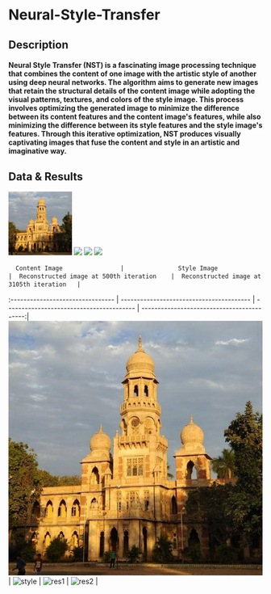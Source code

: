 # Neural-Style-Transfer

## Description
#### Neural Style Transfer (NST) is a fascinating image processing technique that combines the content of one image with the artistic style of another using deep neural networks. The algorithm aims to generate new images that retain the structural details of the content image while adopting the visual patterns, textures, and colors of the style image. This process involves optimizing the generated image to minimize the difference between its content features and the content image's features, while also minimizing the difference between its style features and the style image's features. Through this iterative optimization, NST produces visually captivating images that fuse the content and style in an artistic and imaginative way.


## Data & Results

<p float="left">
  <img src="./assets/content(1).jpg" width="25%" />
  <img src="./assets/Starry-Night-(1).jpg" width="25%" />
  <img src="./assets/results_500" width="25%" />
  <img src="./assets/results_3100" width="25%" />
</p>


      Content Image                |               Style Image                  |  Reconstructed image at 500th iteration    |  Reconstructed image at 3105th iteration   |
:--------------------------------  |  ----------------------------------------  |  ----------------------------------------  |  ------------------------------------------:|
![cont](./assets/content(1).jpg)   |  ![style](./assets/Starry-Night-(1).jpg)   |  ![res1](./assets/result_500)              |      ![res2](./assets/result_3105)         |
